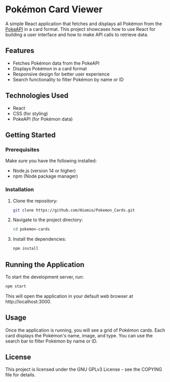 # Pokémon Card Viewer

A simple React application that fetches and displays all Pokémon from the [PokeAPI](https://pokeapi.co/) in a card format. This project showcases how to use React for building a user interface and how to make API calls to retrieve data.

## Features

- Fetches Pokémon data from the PokeAPI
- Displays Pokémon in a card format
- Responsive design for better user experience
- Search functionality to filter Pokémon by name or ID

## Technologies Used

- React
- CSS (for styling)
- PokeAPI (for Pokémon data)

## Getting Started

### Prerequisites

Make sure you have the following installed:

- Node.js (version 14 or higher)
- npm (Node package manager)

### Installation

1. Clone the repository:

   ```bash
   git clone https://github.com/Hiomio/Pokemon_Cards.git
   ```

2. Navigate to the project directory:

   ```bash
   cd pokemon-cards
   ```

3. Install the dependencies:

   ```bash
   npm install
   ```

## Running the Application

To start the development server, run:

   ```bash
   npm start
   ```

This will open the application in your default web browser at http://localhost:3000.

## Usage

Once the application is running, you will see a grid of Pokémon cards. Each card displays the Pokémon's name, image, and type. You can use the search bar to filter Pokémon by name or ID.

## License

This project is licensed under the  GNU GPLv3 License - see the COPYING file for details.
